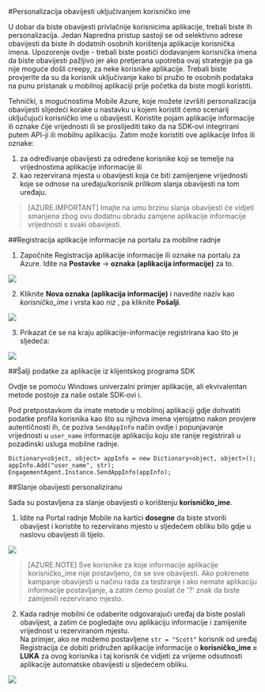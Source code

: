 <properties 
    pageTitle="Pošalji personalizirane obavijest s mogućnostima Mobile Azure" 
    description="Kako poslati personalizirane obavijesti tako da uvrstite podatke korisničkog profila u obavijesti kao što su njihova imena"        
    services="mobile-engagement" 
    documentationCenter="mobile" 
    authors="piyushjo" 
    manager="dwrede" 
    editor="" />

<tags 
    ms.service="mobile-engagement" 
    ms.workload="mobile" 
    ms.tgt_pltfrm="all" 
    ms.devlang="na" 
    ms.topic="article" 
    ms.date="08/19/2016" 
    ms.author="piyushjo" />

#<a name="personalize-notifications-by-including-user-name"></a>Personalizacija obavijesti uključivanjem korisničko ime

U dobar da biste obavijesti privlačnije korisnicima aplikacije, trebali biste ih personalizacija. Jedan Napredna pristup sastoji se od selektivno adrese obavijesti da biste ih dodatnih osobnih korištenja aplikacije korisnička imena. Upozorenje ovdje - trebali biste postići dodavanjem korisnička imena da biste obavijesti pažljivo jer ako pretjerana upotreba ovaj strategije pa ga nije moguće došli creepy, za neke korisnike aplikacije. Trebali biste provjerite da su da korisnik uključivanje kako bi pružio te osobnih podataka na punu pristanak u mobilnoj aplikaciji prije početka da biste mogli koristiti. 

Tehnički, s mogućnostima Mobile Azure, koje možete izvršiti personalizacija obavijesti slijedeći korake u nastavku u kojem koristit ćemo scenarij uključujući korisničko ime u obavijesti. Koristite pojam aplikacije informacije ili oznake čije vrijednosti ili se proslijediti tako da na SDK-ovi integrirani putem API-ji ili mobilnu aplikaciju. Zatim može koristiti ove aplikacije Infos ili oznake:

1. za određivanje obavijesti za određene korisnike koji se temelje na vrijednostima aplikacije informacije ili 
2. kao rezervirana mjesta u obavijesti koja će biti zamijenjene vrijednosti koje se odnose na uređaju/korisnik prilikom slanja obavijesti na tom uređaju. 

> [AZURE.IMPORTANT] Imajte na umu brzinu slanja obavijesti će vidjeti smanjena zbog ovu dodatnu obradu zamjene aplikacije informacije vrijednosti s svaki obavijesti. 

##<a name="register-app-info-in-the-mobile-engagement-portal"></a>Registracija aplikacije informacije na portalu za mobilne radnje

1) Započnite Registracija aplikacije informacije ili oznake na portalu za Azure. Idite na **Postavke** -> **oznaka (aplikacija informacije)** za to.  

![][1]  

2) Kliknite **Nova oznaka (aplikacija informacije)** i navedite naziv kao *korisničko_ime* i vrsta kao *niz* , pa kliknite **Pošalji**. 

![][2]

3) Prikazat će se na kraju aplikacije-informacije registrirana kao što je sljedeća:

![][3]

##<a name="send-app-info-from-the-client-sdk"></a>Šalji podatke za aplikacije iz klijentskog programa SDK

Ovdje se pomoću Windows univerzalni primjer aplikacije, ali ekvivalentan metode postoje za naše ostale SDK-ovi i. 

Pod pretpostavkom da imate metode u mobilnoj aplikaciji gdje dohvatiti podatke profila korisnika kao što su njihova imena vjerojatno nakon provjere autentičnosti ih, će poziva `SendAppInfo` način ovdje i popunjavanje vrijednosti u `user_name` informacije aplikaciju koju ste ranije registrirali u pozadinski usluga mobilne radnje. 

    Dictionary<object, object> appInfo = new Dictionary<object, object>();
    appInfo.Add("user_name", str);
    EngagementAgent.Instance.SendAppInfo(appInfo); 

##<a name="send-personalized-notifications"></a>Slanje obavijesti personaliziranu

Sada su postavljena za slanje obavijesti o korištenju **korisničko_ime**. 

1) Idite na Portal radnje Mobile na kartici **dosegne** da biste stvorili obavijest i koristite to rezervirano mjesto u sljedećem obliku bilo gdje u naslovu obavijesti ili tijelo. 

![][4]  

> [AZURE.NOTE] Sve korisnike za koje informacije aplikacije korisničko_ime nije postavljeno, će se sve obavijesti. Ako pokrenete kampanje obavijesti u načinu rada za testiranje i ako nemate aplikaciju informacije postavljanje, a zatim ćemo poslat će '?' znak da biste zamijenili rezervirano mjesto. 

2) Kada radnje mobilni će odaberite odgovarajući uređaj da biste poslali obavijest, a zatim će pogledajte ovu aplikaciju informacije i zamijenite vrijednost u rezerviranom mjestu.  
Na primjer, ako ne možemo postavljene `str = "Scott"` korisnik od uređaj Registracija će dobiti pridružen aplikacije informacije o **korisničko_ime = LUKA** za ovog korisnika i taj korisnik će vidjeti za vrijeme odsutnosti aplikacije automatske obavijesti u sljedećem obliku. 

![][5]  

<!-- Images. -->
[1]: ./media/mobile-engagement-send-personalized-notifications/app-info.png
[2]: ./media/mobile-engagement-send-personalized-notifications/create-app-info.png
[3]: ./media/mobile-engagement-send-personalized-notifications/app-info-user-name.png
[4]: ./media/mobile-engagement-send-personalized-notifications/personal-notification.png
[5]: ./media/mobile-engagement-send-personalized-notifications/notification.png

